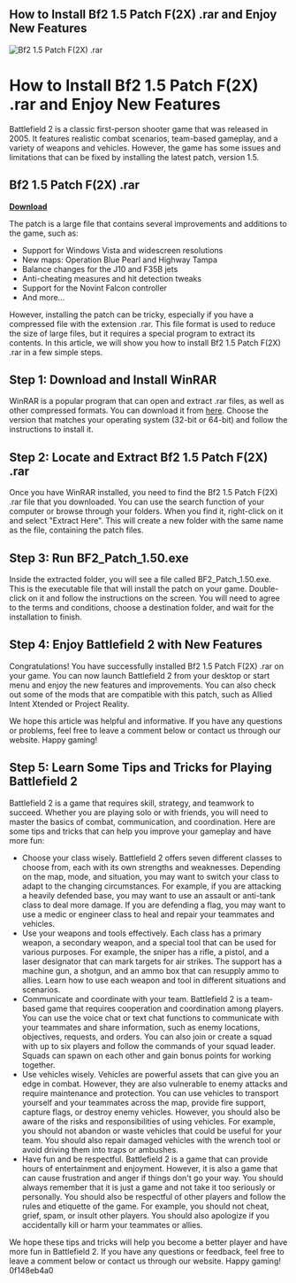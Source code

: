 ## How to Install Bf2 1.5 Patch F(2X) .rar and Enjoy New Features

 
![Bf2 1.5 Patch F(2X) .rar](https://encrypted-tbn2.gstatic.com/images?q=tbn:ANd9GcSmp_ggcK-oLdHAfuZw0N29MQ9GtduvuSA4R8xz_c3bTn7DCAnZXU6cKL-v)

 
# How to Install Bf2 1.5 Patch F(2X) .rar and Enjoy New Features
 
Battlefield 2 is a classic first-person shooter game that was released in 2005. It features realistic combat scenarios, team-based gameplay, and a variety of weapons and vehicles. However, the game has some issues and limitations that can be fixed by installing the latest patch, version 1.5.
 
## Bf2 1.5 Patch F(2X) .rar


[**Download**](https://glycoltude.blogspot.com/?l=2tKJed)

 
The patch is a large file that contains several improvements and additions to the game, such as:
 
- Support for Windows Vista and widescreen resolutions
- New maps: Operation Blue Pearl and Highway Tampa
- Balance changes for the J10 and F35B jets
- Anti-cheating measures and hit detection tweaks
- Support for the Novint Falcon controller
- And more...

However, installing the patch can be tricky, especially if you have a compressed file with the extension .rar. This file format is used to reduce the size of large files, but it requires a special program to extract its contents. In this article, we will show you how to install Bf2 1.5 Patch F(2X) .rar in a few simple steps.
 
## Step 1: Download and Install WinRAR
 
WinRAR is a popular program that can open and extract .rar files, as well as other compressed formats. You can download it from [here](https://www.win-rar.com/download.html). Choose the version that matches your operating system (32-bit or 64-bit) and follow the instructions to install it.
 
## Step 2: Locate and Extract Bf2 1.5 Patch F(2X) .rar
 
Once you have WinRAR installed, you need to find the Bf2 1.5 Patch F(2X) .rar file that you downloaded. You can use the search function of your computer or browse through your folders. When you find it, right-click on it and select "Extract Here". This will create a new folder with the same name as the file, containing the patch files.
 
## Step 3: Run BF2\_Patch\_1.50.exe
 
Inside the extracted folder, you will see a file called BF2\_Patch\_1.50.exe. This is the executable file that will install the patch on your game. Double-click on it and follow the instructions on the screen. You will need to agree to the terms and conditions, choose a destination folder, and wait for the installation to finish.
 
## Step 4: Enjoy Battlefield 2 with New Features
 
Congratulations! You have successfully installed Bf2 1.5 Patch F(2X) .rar on your game. You can now launch Battlefield 2 from your desktop or start menu and enjoy the new features and improvements. You can also check out some of the mods that are compatible with this patch, such as Allied Intent Xtended or Project Reality.
 
We hope this article was helpful and informative. If you have any questions or problems, feel free to leave a comment below or contact us through our website. Happy gaming!
  
## Step 5: Learn Some Tips and Tricks for Playing Battlefield 2
 
Battlefield 2 is a game that requires skill, strategy, and teamwork to succeed. Whether you are playing solo or with friends, you will need to master the basics of combat, communication, and coordination. Here are some tips and tricks that can help you improve your gameplay and have more fun:

- Choose your class wisely. Battlefield 2 offers seven different classes to choose from, each with its own strengths and weaknesses. Depending on the map, mode, and situation, you may want to switch your class to adapt to the changing circumstances. For example, if you are attacking a heavily defended base, you may want to use an assault or anti-tank class to deal more damage. If you are defending a flag, you may want to use a medic or engineer class to heal and repair your teammates and vehicles.
- Use your weapons and tools effectively. Each class has a primary weapon, a secondary weapon, and a special tool that can be used for various purposes. For example, the sniper has a rifle, a pistol, and a laser designator that can mark targets for air strikes. The support has a machine gun, a shotgun, and an ammo box that can resupply ammo to allies. Learn how to use each weapon and tool in different situations and scenarios.
- Communicate and coordinate with your team. Battlefield 2 is a team-based game that requires cooperation and coordination among players. You can use the voice chat or text chat functions to communicate with your teammates and share information, such as enemy locations, objectives, requests, and orders. You can also join or create a squad with up to six players and follow the commands of your squad leader. Squads can spawn on each other and gain bonus points for working together.
- Use vehicles wisely. Vehicles are powerful assets that can give you an edge in combat. However, they are also vulnerable to enemy attacks and require maintenance and protection. You can use vehicles to transport yourself and your teammates across the map, provide fire support, capture flags, or destroy enemy vehicles. However, you should also be aware of the risks and responsibilities of using vehicles. For example, you should not abandon or waste vehicles that could be useful for your team. You should also repair damaged vehicles with the wrench tool or avoid driving them into traps or ambushes.
- Have fun and be respectful. Battlefield 2 is a game that can provide hours of entertainment and enjoyment. However, it is also a game that can cause frustration and anger if things don't go your way. You should always remember that it is just a game and not take it too seriously or personally. You should also be respectful of other players and follow the rules and etiquette of the game. For example, you should not cheat, grief, spam, or insult other players. You should also apologize if you accidentally kill or harm your teammates or allies.

We hope these tips and tricks will help you become a better player and have more fun in Battlefield 2. If you have any questions or feedback, feel free to leave a comment below or contact us through our website. Happy gaming!
 0f148eb4a0
